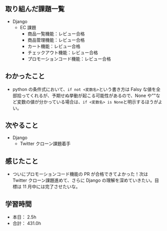## 取り組んだ課題一覧

- Django
  - EC 課題
    - 商品一覧機能：レビュー合格
    - 商品管理機能：レビュー合格
    - カート機能：レビュー合格
    - チェックアウト機能：レビュー合格
    - プロモーションコード機能：レビュー合格

## わかったこと

- python の条件式において、`if not <変数名>`という書き方は Falsy な値を全部拾ってくれるが、予期せぬ挙動が起こる可能性があるので、None や""など変数の値が分かっている場合は、`if <変数名> is None`と明示するほうがよい。

## 次やること

- Django
  - Twitter クローン課題着手

## 感じたこと

- ついにプロモーションコード機能の PR が合格できてよかった！次は Twitter クローン課題進めて、さらに Django の理解を深めていきたい。目標は 11 月中には完了させたいな。

## 学習時間

- 本日： 2.5h
- 合計： 431.0h
